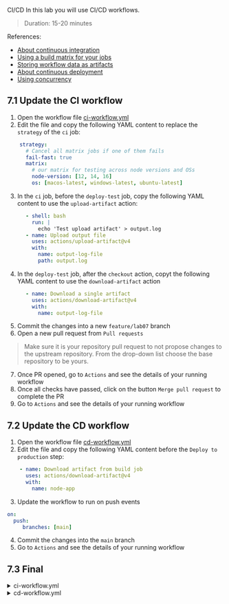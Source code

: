 CI/CD
In this lab you will use CI/CD workflows.
> Duration: 15-20 minutes

References:
- [About continuous integration](https://docs.github.com/en/actions/automating-builds-and-tests/about-continuous-integration)
- [Using a build matrix for your jobs](https://docs.github.com/en/actions/using-jobs/using-a-build-matrix-for-your-jobs)
- [Storing workflow data as artifacts](https://docs.github.com/en/actions/using-workflows/storing-workflow-data-as-artifacts)
- [About continuous deployment](https://docs.github.com/en/actions/deployment/about-deployments/about-continuous-deployment)
- [Using concurrency](https://docs.github.com/en/actions/using-jobs/using-concurrency)

## 7.1 Update the CI workflow

1. Open the workflow file [ci-workflow.yml](/.github/workflows/ci-workflow.yml)
2. Edit the file and copy the following YAML content to replace the `strategy` of the `ci` job:
```YAML
    strategy:
      # Cancel all matrix jobs if one of them fails
      fail-fast: true
      matrix:
        # our matrix for testing across node versions and OSs
        node-version: [12, 14, 16]
        os: [macos-latest, windows-latest, ubuntu-latest]
```
3. In the `ci` job, before the `deploy-test` job, copy the following YAML content to use the `upload-artifact` action:
```YAML
      - shell: bash
        run: |
          echo 'Test upload artifact' > output.log
      - name: Upload output file
        uses: actions/upload-artifact@v4
        with:
          name: output-log-file
          path: output.log
```
4. In the `deploy-test` job, after the `checkout` action, copyt the following YAML content to use the `download-artifact` action
```YAML
      - name: Download a single artifact
        uses: actions/download-artifact@v4
        with:
          name: output-log-file
```
5. Commit the changes into a new `feature/lab07` branch
6. Open a new pull request from `Pull requests`
> Make sure it is your repository pull request to not propose changes to the upstream repository. From the drop-down list choose the base repository to be yours.
7. Once PR opened, go to `Actions` and see the details of your running workflow
8. Once all checks have passed, click on the button `Merge pull request` to complete the PR
9. Go to `Actions` and see the details of your running workflow

## 7.2 Update the CD workflow

1. Open the workflow file [cd-workflow.yml](/.github/workflows/cd-workflow.yml)
2. Edit the file and copy the following YAML content before the `Deploy to production` step:
```YAML
    - name: Download artifact from build job
      uses: actions/download-artifact@v4
      with:
        name: node-app
```
3. Update the workflow to run on push events
```YAML
on:
  push:
     branches: [main]
```
4. Commit the changes into the `main` branch
5. Go to `Actions` and see the details of your running workflow

## 7.3 Final
<details>
  <summary>ci-workflow.yml</summary>
  
```YAML
name: 07-1. CI Workflow

# Trigger CI for every PR event, when PR has target branch = main
on:
  push:
    branches: [main]
  pull_request:
    branches: [main]

jobs:
  # The first job lints the code base
  lint:
    uses: githubabcs/gh-abcs-actions/.github/workflows/super-linter.yml@main

  # CI job to run a test suite on the code base
  ci:
    name: CI
    # We want to test across mutiple OSs, defined by our matrix
    runs-on: ${{ matrix.os }}
    needs: lint
    strategy:
      # Cancel all matrix jobs if one of them fails
      fail-fast: true
      matrix:
        # our matrix for testing across node versions and OSs
        node-version: [12, 14, 16]
        os: [macos-latest, windows-latest, ubuntu-latest]
    
    steps:
      - name: Checkout
        uses: actions/checkout@v4

      # Configure our node environment according to matrix
      - name: Setup node ${{ matrix.node-version }} on ${{ matrix.os }}
        uses: actions/setup-node@v4
        with:
          node-version: ${{ matrix.node-version }}

      - name: Run test suite
        run: |
          echo npm ci
          echo npm run build --if-present
          echo npm test

      # Add here the upload-artifact action
      - shell: bash
        run: |
          echo 'Test upload artifact' > output.log
      - name: Upload output file
        uses: actions/upload-artifact@v4
        with:
          name: output-log-file
          path: output.log

  # If both linting and CI succeeds we want to deploy the code to a test environment
  deploy-test:
    name: Deploy to test env
    runs-on: ubuntu-latest
    needs: ci
    environment:
      name: TEST
      url: https://test.company.com
    steps:
      - name: Checkout
        uses: actions/checkout@v4

      # Add here the download-artifact step
      - name: Download a single artifact
        uses: actions/download-artifact@v4
        with:
          name: output-log-file

      # Placeholder - this step would be some action or run commands that deploys the code
      - name: Deploy to test env
        if: ${{ success() }}
        run: |
          echo "Deploying to test environment"

```
</details>

<details>
  <summary>cd-workflow.yml</summary>
  
```YAML
name: 07-2. CD Workflow 

on:
  push:
     branches: [main]

env:
  AZURE_WEBAPP_NAME: your-app-name    # set this to your application's name
  AZURE_WEBAPP_PACKAGE_PATH: '.'      # set this to the path to your web app project, defaults to the repository root
  NODE_VERSION: '14.x'                # set this to the node version to use

# We only want to allow one deploy-to-prod workflow running at any point in time
concurrency: 
  group: cd-${{ github.ref }}
  cancel-in-progress: true

jobs:
  build:
    name: Build
    runs-on: ubuntu-latest
    steps:
    - uses: actions/checkout@v4

    - name: Set up Node.js
      uses: actions/setup-node@v4
      with:
        node-version: ${{ env.NODE_VERSION }}

    - name: npm install, build, and test
      run: |
        echo npm install
        echo npm run build --if-present
        echo npm run test --if-present

    - name: Upload artifact for deployment job
      uses: actions/upload-artifact@v4
      with:
        name: node-app
        path: .

  deploy:
    name: Deploy
    runs-on: ubuntu-latest
    needs: build

    environment:
      name: PROD
      url: ${{ steps.deploy-to-webapp.outputs.webapp-url }}

    steps:
    
    # Add here the download-artifact step
    - name: Download artifact from build job
      uses: actions/download-artifact@v4
      with:
        name: node-app

    - name: Deploy to Prod
      if: ${{ success() }}
      run: echo "Specific deploy steps..."

    - name: 'Deploy to Azure WebApp'
      id: deploy-to-webapp 
      uses: azure/webapps-deploy@v3
      continue-on-error: true
      with:
        app-name: ${{ env.AZURE_WEBAPP_NAME }}
        publish-profile: ${{ secrets.AZURE_WEBAPP_PUBLISH_PROFILE }}
        package: ${{ env.AZURE_WEBAPP_PACKAGE_PATH }}

```
</details>
